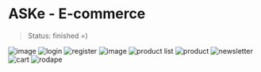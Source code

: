 <h1>ASKe - E-commerce</h1>

> Status: finished =)
> 
![image](https://user-images.githubusercontent.com/53923000/171962028-c00b45d7-e184-4645-9a67-d5c4865095bd.png)
![login](https://user-images.githubusercontent.com/53923000/172026603-a3bdaee8-14ef-4aac-8051-2102034144e9.PNG)
![register](https://user-images.githubusercontent.com/53923000/172026610-770d1d83-68b1-488e-8b4d-0bd791398c64.PNG)
![image](https://user-images.githubusercontent.com/53923000/171962059-39c1a934-b498-48aa-9043-21b527c2222b.png)
![product list](https://user-images.githubusercontent.com/53923000/172026608-d3bf8735-4375-453f-8919-db4191cb26df.PNG)
![product](https://user-images.githubusercontent.com/53923000/172026609-3268ce83-e11d-467e-a8a0-ad9621d0b45e.PNG)
![newsletter](https://user-images.githubusercontent.com/53923000/172026606-d487d5c8-ab16-4900-be6c-0eef735c561e.PNG)
![cart](https://user-images.githubusercontent.com/53923000/172026602-e967e801-c642-48d8-8f09-dd9b499f2c9c.PNG)
![rodape](https://user-images.githubusercontent.com/53923000/172026612-dff111e9-6a55-4f3b-9f4e-88992f8f4cd6.PNG)


